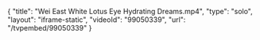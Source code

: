 {
    "title": "Wei East White Lotus Eye Hydrating Dreams.mp4",
    "type": "solo",
    "layout": "iframe-static",
    "videoId": "99050339",
    "url": "\/tvpembed\/99050339"
}